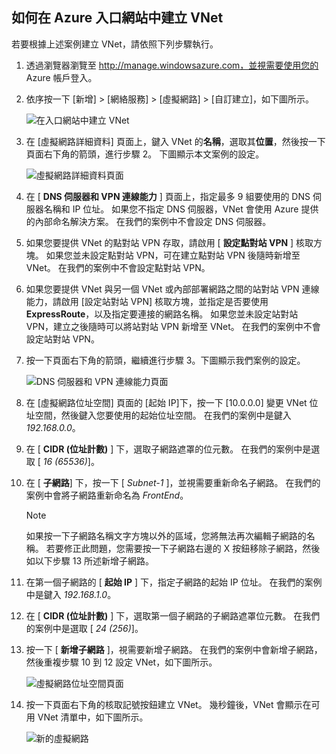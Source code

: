 ## <a name="how-to-create-a-vnet-in-the-azure-portal"></a>如何在 Azure 入口網站中建立 VNet
若要根據上述案例建立 VNet，請依照下列步驟執行。

1. 透過瀏覽器瀏覽至 http://manage.windowsazure.com，並視需要使用您的 Azure 帳戶登入。
2. 依序按一下 [新增]  >  [網絡服務]  >  [虛擬網路]  >  [自訂建立]，如下圖所示。
   
    ![在入口網站中建立 VNet](./media/virtual-networks-create-vnet-classic-portal-include/vnet-create-portal-figure1.gif)
3. 在 [虛擬網路詳細資料] 頁面上，鍵入 VNet 的**名稱**，選取其**位置**，然後按一下頁面右下角的箭頭，進行步驟 2。 下圖顯示本文案例的設定。
   
    ![虛擬網路詳細資料頁面](./media/virtual-networks-create-vnet-classic-portal-include/vnet-create-portal-figure2.png)
4. 在 [ **DNS 伺服器和 VPN 連線能力** ] 頁面上，指定最多 9 組要使用的 DNS 伺服器名稱和 IP 位址。 如果您不指定 DNS 伺服器，VNet 會使用 Azure 提供的內部命名解決方案。 在我們的案例中不會設定 DNS 伺服器。
5. 如果您要提供 VNet 的點對站 VPN 存取，請啟用 [ **設定點對站 VPN** ] 核取方塊。 如果您並未設定點對站 VPN，可在建立點對站 VPN 後隨時新增至 VNet。 在我們的案例中不會設定點對站 VPN。
6. 如果您要提供 VNet 與另一個 VNet 或內部部署網路之間的站對站 VPN 連線能力，請啟用 [設定站對站 VPN] 核取方塊，並指定是否要使用 **ExpressRoute**，以及指定要連接的網路名稱。 如果您並未設定站對站 VPN，建立之後隨時可以將站對站 VPN 新增至 VNet。 在我們的案例中不會設定站對站 VPN。
7. 按一下頁面右下角的箭頭，繼續進行步驟 3。下圖顯示我們案例的設定。
   
    ![DNS 伺服器和 VPN 連線能力頁面](./media/virtual-networks-create-vnet-classic-portal-include/vnet-create-portal-figure3.png)
8. 在 [虛擬網路位址空間] 頁面的 [起始 IP]下，按一下 [10.0.0.0] 變更 VNet 位址空間，然後鍵入您要使用的起始位址空間。 在我們的案例中是鍵入 *192.168.0.0*。 
9. 在 [ **CIDR (位址計數)** ] 下，選取子網路遮罩的位元數。 在我們的案例中是選取 [ *16 (65536)*]。
10. 在 [ **子網路**] 下，按一下 [ *Subnet-1* ]，並視需要重新命名子網路。 在我們的案例中會將子網路重新命名為 *FrontEnd*。
    
    > [!NOTE]
    > 如果按一下子網路名稱文字方塊以外的區域，您將無法再次編輯子網路的名稱。 若要修正此問題，您需要按一下子網路右邊的 X 按鈕移除子網路，然後如以下步驟 13 所述新增子網路。
    > 
    > 
11. 在第一個子網路的 [ **起始 IP** ] 下，指定子網路的起始 IP 位址。 在我們的案例中是鍵入 *192.168.1.0*。
12. 在 [ **CIDR (位址計數)** ] 下，選取第一個子網路的子網路遮罩位元數。 在我們的案例中是選取 [ *24 (256)*]。
13. 按一下 [ **新增子網路** ]，視需要新增子網路。 在我們的案例中會新增子網路，然後重複步驟 10 到 12 設定 VNet，如下圖所示。
    
    ![虛擬網路位址空間頁面](./media/virtual-networks-create-vnet-classic-portal-include/vnet-create-portal-figure4.png)
14. 按一下頁面右下角的核取記號按鈕建立 VNet。 幾秒鐘後，VNet 會顯示在可用 VNet 清單中，如下圖所示。
    
    ![新的虛擬網路](./media/virtual-networks-create-vnet-classic-portal-include/vnet-create-portal-figure5.png)

